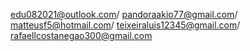 
edu082021@outlook.com/
pandoraakio77@gmail.com/
matteusf5@hotmail.com/
teixeiraluis12345@gmail.com/
rafaellcostanegao300@gmail.com
